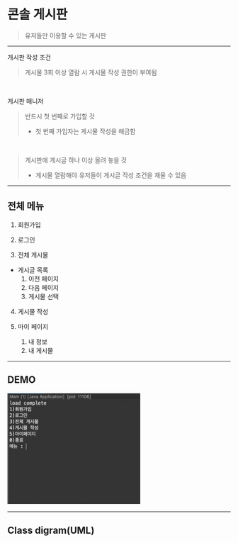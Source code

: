 # 콘솔 게시판 
> 유저들만 이용할 수 있는 게시판 <br>

---

개시판 작성 조건

> 게시물 3회 이상 열람 시 게시물 작성 권한이 부여됨 <br>

<br>

게시판 매니저
> 반드시 첫 번째로 가입할 것 
>   * 첫 번째 가입자는 게시물 작성을 해금함 <br>
<br>

> 게시판에 게시글 하나 이상 올려 놓을 것 
>   * 게시물 열람해야 유저들이 게시글 작성 조건을 채울 수 있음 <br>


---

## 전체 메뉴


1. 회원가입

2. 로그인

3. 전체 게시물
  * 게시글 목록
    1. 이전 페이지
    2. 다음 페이지
    3. 게시물 선택
     
4. 게시물 작성

5. 마이 페이지 <br>
     1. 내 정보
     2. 내 게시물

---

## DEMO
<img src = "image/board.gif" width ="300" height = "250"/>

---

## Class digram(UML)
<imag src = "image/board.jpg" width ="300" height = "250"/>
